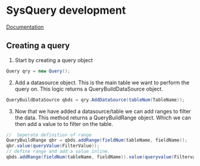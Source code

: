 # SysQuery development

[Documentation](https://community.dynamics.com/blogs/post/?postid=1191fb3a-6309-4a11-8000-ab424bae519a)

## Creating a query

1. Start by creating a query object
```c#
Query qry = new Query();
```
2. Add a datasource object. This is the main table we want to perform the query on. This logic returns a QueryBuildDataSource object.
```c#
QueryBuildDataSource qbds = qry.AddDataSource(tableNum(TableName));
```
3. Now that we have added a datasource/table we can add ranges to filter the data. This method returns a QueryBuildRange object. Which we can then add a value to to filter on the table.
```c#
//  Seperate definition of range 
QueryBuildRange qbr = qbds.addRange(fieldNum(tableName, fieldName));
qbr.value(queryValue(FilterValue));
// define range and add a value inline.
qbds.addRange(fieldNum(tableName, fieldName)).value(queryvalue(Filtervalue));
```
